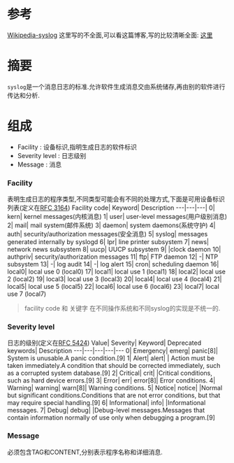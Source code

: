 # 参考
[Wikipedia-syslog](https://en.wikipedia.org/wiki/Syslog)
这里写的不全面,可以看这篇博客,写的比较清晰全面: [这里](http://blog.csdn.net/smstong/article/details/8919803)
# 摘要
`syslog`是一个消息日志的标准.允许软件生成消息交由系统储存,再由别的软件进行传达和分析.

# 组成
* Facility : 设备标识,指明生成日志的软件标识
* Severity level : 日志级别
* Message : 消息
### Facility
表明生成日志的程序类型,不同类型可能会有不同的处理方式,下面是可用设备标识列表(定义在[RFC 3164](https://tools.ietf.org/html/rfc3164))
Facility code|	Keyword|	Description
---|---|---|
0|	kern|	kernel messages(内核消息)
1|	user|	user-level messages(用户级别消息)
2|	mail|	mail system(邮件系统)
3|	daemon|	system daemons(系统守护)
4|	auth|	security/authorization messages(安全消息)
5|	syslog|	messages generated internally by syslogd
6|	lpr|	line printer subsystem
7|	news|	network news subsystem
8|	uucp|	UUCP subsystem
9|		|clock daemon
10|	authpriv|	security/authorization messages
11|	ftp|	FTP daemon
12|	-|	NTP subsystem
13|	-|	log audit
14|	-|	log alert
15|	cron|	scheduling daemon
16|	local0|	local use 0 (local0)
17|	local1|	local use 1 (local1)
18|	local2|	local use 2 (local2)
19|	local3|	local use 3 (local3)
20|	local4|	local use 4 (local4)
21|	local5|	local use 5 (local5)
22|	local6|	local use 6 (local6)
23|	local7|	local use 7 (local7)

> facility code 和 关键字 在不同操作系统和不同syslog的实现是不统一的.

### Severity level
日志的级别(定义在[RFC 5424](https://tools.ietf.org/html/rfc5424))
Value|	Severity|	Keyword|	Deprecated keywords|	Description
---|---|---|---|---
0|	Emergency|	emerg|	panic[8]|	System is unusable.A panic condition.[9]
1|	Alert|	alert|		| Action must be taken immediately.A condition that should be corrected immediately, such as a corrupted system database.[9]
2|	Critical|	crit|		|Critical conditions, such as hard device errors.[9]
3|	Error|	err|	error[8]|	Error conditions.
4|	Warning|	warning|	warn[8]|	Warning conditions.
5|	Notice|	notice|		|Normal but significant conditions.Conditions that are not error conditions, but that may require special handling.[9]
6|	Informational|	info|		|Informational messages.
7|	Debug|	debug|		|Debug-level messages.Messages that contain information normally of use only when debugging a program.[9]

### Message
必须包含TAG和CONTENT,分别表示程序名称和详细消息.


